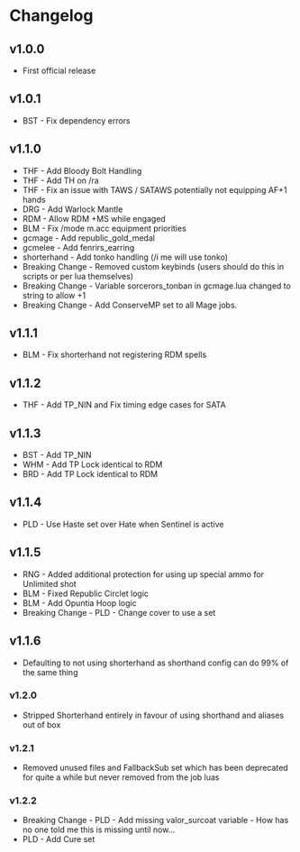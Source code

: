 # Changelog

## v1.0.0

- First official release

## v1.0.1

- BST - Fix dependency errors

## v1.1.0

- THF - Add Bloody Bolt Handling
- THF - Add TH on /ra
- THF - Fix an issue with TAWS / SATAWS potentially not equipping AF+1 hands
- DRG - Add Warlock Mantle
- RDM - Allow RDM +MS while engaged
- BLM - Fix /mode m.acc equipment priorities
- gcmage - Add republic_gold_medal
- gcmelee - Add fenrirs_earring
- shorterhand - Add tonko handling (/i me will use tonko)
- Breaking Change - Removed custom keybinds (users should do this in scripts or per lua themselves)
- Breaking Change - Variable sorcerors_tonban in gcmage.lua changed to string to allow +1
- Breaking Change - Add ConserveMP set to all Mage jobs.

## v1.1.1

- BLM - Fix shorterhand not registering RDM spells

## v1.1.2

- THF - Add TP_NIN and Fix timing edge cases for SATA

## v1.1.3

- BST - Add TP_NIN
- WHM - Add TP Lock identical to RDM
- BRD - Add TP Lock identical to RDM

## v1.1.4

- PLD - Use Haste set over Hate when Sentinel is active

## v1.1.5

- RNG - Added additional protection for using up special ammo for Unlimited shot
- BLM - Fixed Republic Circlet logic
- BLM - Add Opuntia Hoop logic
- Breaking Change - PLD - Change cover to use a set

## v1.1.6

- Defaulting to not using shorterhand as shorthand config can do 99% of the same thing

### v1.2.0

- Stripped Shorterhand entirely in favour of using shorthand and aliases out of box

### v1.2.1

- Removed unused files and FallbackSub set which has been deprecated for quite a while but never removed from the job luas

### v1.2.2

- Breaking Change - PLD - Add missing valor_surcoat variable - How has no one told me this is missing until now...
- PLD - Add Cure set